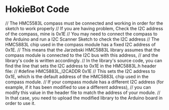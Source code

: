 # HokieBot Code
// The HMC5583L compass must be connected and working in order for the sketch
to work properly
// If you are having problem, Check the I2C address of the compass, mine is 0x1E
// You may need to connect the compass to the Arduino and run a I2C Scanner Sketch to check the I2C address
// The HMC5883L chip used in the compass module has a fixed I2C address of 0x1E. 
// This means that the Jarzebski HMC5883L library assumes that the compass module is connected to the I2C bus with this address, 
// and the library's code is written accordingly.
// In the library's source code, you can find the line that sets the I2C address to 0x1E in the HMC5883L.h header file:
// #define HMC5883L_I2CADDR 0x1E
// This sets the I2C address to 0x1E, which is the default address of the HMC5883L chip used in the compass module.
// If your compass module has a different I2C address (for example, if it has been modified to use a different address), 
// you can modify this value in the header file to match the address of your module. 
// In that case, you need to upload the modified library to the Arduino board in order to use it.
